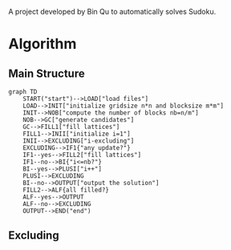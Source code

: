 A project developed by Bin Qu to automatically solves Sudoku.

# Algorithm
## Main Structure
```mermaid
graph TD
    START("start")-->LOAD["load files"]
    LOAD-->INIT["initialize gridsize n*n and blocksize m*m"]
    INIT-->NOB["compute the number of blocks nb=n/m"]
    NOB-->GC["generate candidates"]
    GC-->FILL1["fill lattices"]
    FILL1-->INII["initialize i=1"]
    INII-->EXCLUDING["i-excluding"]
    EXCLUDING-->IF1{"any update?"}
    IF1--yes-->FILL2["fill lattices"]
    IF1--no-->BI{"i<=nb?"}
    BI--yes-->PLUSI["i++"]
    PLUSI-->EXCLUDING
    BI--no-->OUTPUT["output the solution"]
    FILL2-->ALF{all filled?}
    ALF--yes-->OUTPUT
    ALF--no-->EXCLUDING
    OUTPUT-->END("end")
```
## Excluding